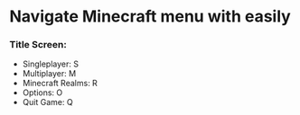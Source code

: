 # Navigate Minecraft menu with easily

### Title Screen:
- Singleplayer: S
- Multiplayer: M
- Minecraft Realms: R
- Options: O
- Quit Game: Q

